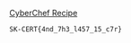 [CyberChef Recipe](https://cyberchef.org/#recipe=AES_Decrypt(%7B'option':'Hex','string':'11111111111111111111111111111111'%7D,%7B'option':'Hex','string':'99999999999999999999999999999999'%7D,'CTR','Raw','Raw',%7B'option':'Hex','string':''%7D,%7B'option':'Hex','string':''%7D)&input=aGUsK6%2BGP82QAWoo4s0VQVL9/AA%2BNPmVwRcQYQ)

``SK-CERT{4nd_7h3_l457_15_c7r}``
